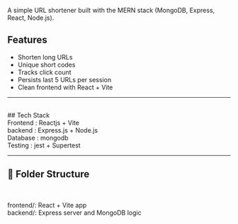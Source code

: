 A simple URL shortener built with the MERN stack (MongoDB, Express, React, Node.js).
<br/>


##  Features

- Shorten long URLs
- Unique short codes
- Tracks click count
- Persists last 5 URLs per session
- Clean frontend with React + Vite

---
<br/>
##  Tech Stack
<br/>
Frontend : Reactjs + Vite
<br/>
backend  : Express.js + Node.js
<br/>
Database :  mongodb
<br/>
Testing : jest + Supertest
<br/>

---

## 📂 Folder Structure
<br/>

 frontend/: React + Vite app
 <br/>
 backend/: Express server and MongoDB logic
 <br/>